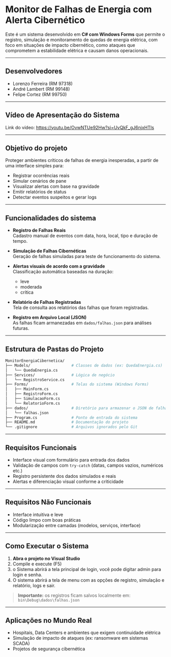 # Monitor de Falhas de Energia com Alerta Cibernético

Este é um sistema desenvolvido em **C# com Windows Forms** que permite o registro, simulação e monitoramento de quedas de energia elétrica, com foco em situações de impacto cibernético, como ataques que comprometem a estabilidade elétrica e causam danos operacionais.

---

## Desenvolvedores
- Lorenzo Ferreira (RM 97318)
- André Lambert (RM 99148)  
- Felipe Cortez (RM 99750)  

---

## Vídeo de Apresentação do Sistema

Link do vídeo: https://youtu.be/OvwNTUe92Hw?si=UvQkF_gJ6njxHTIs

---

## Objetivo do projeto

Proteger ambientes críticos de falhas de energia inesperadas, a partir de uma interface simples para:

- Registrar ocorrências reais
- Simular cenários de pane
- Visualizar alertas com base na gravidade
- Emitir relatórios de status
- Detectar eventos suspeitos e gerar logs

---

## Funcionalidades do sistema

- **Registro de Falhas Reais**  
  Cadastro manual de eventos com data, hora, local, tipo e duração de tempo.

- **Simulação de Falhas Cibernéticas**  
  Geração de falhas simuladas para teste de funcionamento do sistema.

- **Alertas visuais de acordo com a gravidade**  
  Classificação automática baseadas na duração:
  - leve
  - moderada
  - crítica

- **Relatório de Falhas Registradas**  
  Tela de consulta aos relatórios das falhas que foram registradas.

- **Registro em Arquivo Local (JSON)**  
  As falhas ficam armanezadas em `dados/falhas.json` para análises futuras.

---

## Estrutura de Pastas do Projeto

```bash
MonitorEnergiaCibernetica/
├── Models/                  # Classes de dados (ex: QuedaEnergia.cs)
│   └── QuedaEnergia.cs
├── Services/                # Lógica de negócio
│   └── RegistroService.cs
├── Forms/                   # Telas do sistema (Windows Forms)
│   ├── MainForm.cs
│   ├── RegistroForm.cs
│   ├── SimulacaoForm.cs
│   └── RelatorioForm.cs
├── dados/                   # Diretório para armazenar o JSON de falhas
│   └── falhas.json
├── Program.cs               # Ponto de entrada do sistema
├── README.md                # Documentação do projeto
└── .gitignore               # Arquivos ignorados pelo Git
```


---

## Requisitos Funcionais

- Interface visual com formulário para entrada dos dados
- Validação de campos com `try-catch` (datas, campos vazios, numéricos etc.)
- Registro persistente dos dados simulados e reais
- Alertas e diferenciação visual conforme a criticidade

---

## Requisitos Não Funcionais

- Interface intuitiva e leve
- Código limpo com boas práticas
- Modularização entre camadas (modelos, serviços, interface)

---

## Como Executar o Sistema

1. **Abra o projeto no Visual Studio**
2. Compile e execute (F5)
3. o Sistema abrirá a tela principal de login, você pode digitar admin para login e senha.
3. O sistema abrirá a tela de menu com as opções de registro, simulação e relatório, logs e sair.

> **Importante:** os registros ficam salvos localmente em:  
> `bin\Debug\dados\falhas.json`

---

## Aplicações no Mundo Real

- Hospitais, Data Centers e ambientes que exigem continuidade elétrica
- Simulação de impacto de ataques (ex: ransomware em sistemas SCADA)
- Projetos de segurança cibernética


